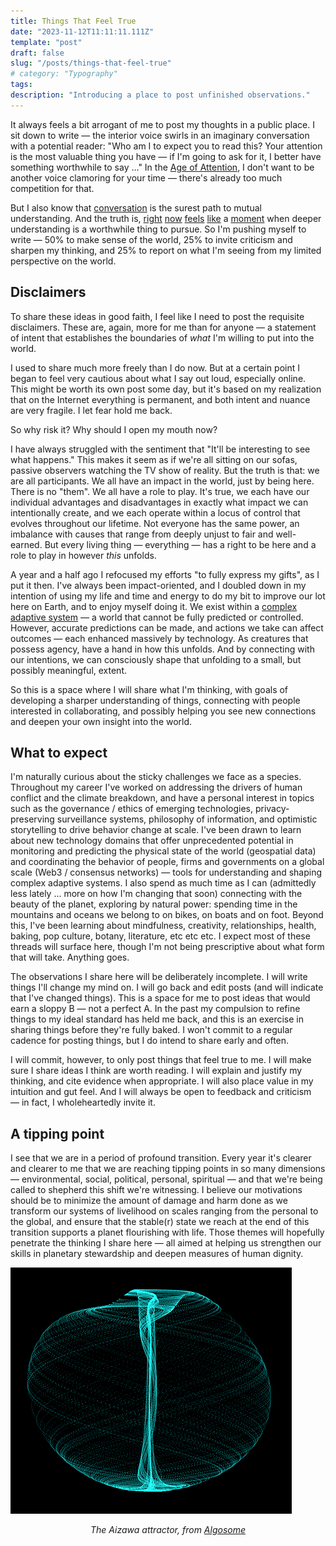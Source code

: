 ```yaml
---
title: Things That Feel True
date: "2023-11-12T11:11:11.111Z"
template: "post"
draft: false
slug: "/posts/things-that-feel-true"
# category: "Typography"
tags:
description: "Introducing a place to post unfinished observations."
---
```




It always feels a bit arrogant of me to post my thoughts in a public place. I sit down to write — the interior voice swirls in an imaginary conversation with a potential reader: "Who am I to expect you to read this? Your attention is the most valuable thing you have — if I'm going to ask for it, I better have something worthwhile to say ..." In the [Age of Attention](https://www.cambridge.org/core/books/stand-out-of-our-light/age-of-attention/906312B06CA0C5B1F0C9AACA11ED339B), I don't want to be another voice clamoring for your time — there's already too much competition for that.

But I also know that [conversation](https://www.kernel.community/en/learn/module-0/conversation) is the surest path to mutual understanding. And the truth is, [right](https://www.ipcc.ch/report/sixth-assessment-report-cycle/) [now](https://www.economist.com/business/2023/10/29/americas-economy-is-booming-why-arent-its-bosses-happier) [feels](https://www.ft.com/content/c8d52c00-90c4-4a9e-9251-34a8d1e9bc80) [like](https://ourworldindata.org/illicit-drug-use) a [moment](https://www.nytimes.com/2023/11/01/world/europe/uk-ai-summit-sunak.html) when deeper understanding is a worthwhile thing to pursue. So I'm pushing myself to write — 50% to make sense of the world, 25% to invite criticism and sharpen my thinking, and 25% to report on what I'm seeing from my limited perspective on the world. 

## Disclaimers

To share these ideas in good faith, I feel like I need to post the requisite disclaimers. These are, again, more for me than for anyone — a statement of intent that establishes the boundaries of _what_ I'm willing to put into the world. 

I used to share much more freely than I do now. But at a certain point I began to feel very cautious about what I say out loud, especially online. This might be worth its own post some day, but it's based on my realization that on the Internet everything is permanent, and both intent and nuance are very fragile. I let fear hold me back. 

So why risk it? Why should I open my mouth now?

I have always struggled with the sentiment that "It'll be interesting to see what happens." This makes it seem as if we're all sitting on our sofas, passive observers watching the TV show of reality. But the truth is that: we are all participants. We all have an impact in the world, just by being here. There is no "them". We all have a role to play. It's true, we each have our individual advantages and disadvantages in exactly what impact we can intentionally create, and we each operate within a locus of control that evolves throughout our lifetime. Not everyone has the same power, an imbalance with causes that range from deeply unjust to fair and well-earned. But every living thing — everything — has a right to be here and a role to play in however _this_ unfolds.

A year and a half ago I refocused my efforts "to fully express my gifts", as I put it then. I've always been impact-oriented, and I doubled down in my intention of using my life and time and energy to do my bit to improve our lot here on Earth, and to enjoy myself doing it. We exist within a [complex adaptive system](https://en.wikipedia.org/wiki/Complex_adaptive_system) — a world that cannot be fully predicted or controlled. However, accurate predictions can be made, and actions we take can affect outcomes — each enhanced massively by technology. As creatures that possess agency, have a hand in how this unfolds. And by connecting with our intentions, we can consciously shape that unfolding to a small, but possibly meaningful, extent.

So this is a space where I will share what I'm thinking, with goals of developing a sharper understanding of things, connecting with people interested in collaborating, and possibly helping you see new connections and deepen your own insight into the world.

## What to expect

I'm naturally curious about the sticky challenges we face as a species. Throughout my career I've worked on addressing the drivers of human conflict and the climate breakdown, and have a personal interest in topics such as the governance / ethics of emerging technologies, privacy-preserving surveillance systems, philosophy of information, and optimistic storytelling to drive behavior change at scale. I've been drawn to learn about new technology domains that offer unprecedented potential in monitoring and predicting the physical state of the world (geospatial data) and coordinating the behavior of people, firms and governments on a global scale (Web3 / consensus networks) — tools for understanding and shaping complex adaptive systems. I also spend as much time as I can (admittedly less lately ... more on how I'm changing that soon) connecting with the beauty of the planet, exploring by natural power: spending time in the mountains and oceans we belong to on bikes, on boats and on foot. Beyond this, I've been learning about mindfulness, creativity, relationships, health, baking, pop culture, botany, literature, etc etc etc. I expect most of these threads will surface here, though I'm not being prescriptive about what form that will take. Anything goes.

The observations I share here will be deliberately incomplete. I will write things I'll change my mind on. I will go back and edit posts (and will indicate that I've changed things). This is a space for me to post ideas that would earn a sloppy B — not a perfect A. In the past my compulsion to refine things to my ideal standard has held me back, and this is an exercise in sharing things before they're fully baked. I won't commit to a regular cadence for posting things, but I do intend to share early and often.

I will commit, however, to only post things that feel true to me. I will make sure I share ideas I think are worth reading. I will explain and justify my thinking, and cite evidence when appropriate. I will also place value in my intuition and gut feel. And I will always be open to feedback and criticism — in fact, I wholeheartedly invite it.

## A tipping point

I see that we are in a period of profound transition. Every year it's clearer and clearer to me that we are reaching tipping points in so many dimensions — environmental, social, political, personal, spiritual — and that we're being called to shepherd this shift we're witnessing. I believe our motivations should be to minimize the amount of damage and harm done as we transform our systems of livelihood on scales ranging from the personal to the global, and ensure that the stable(r) state we reach at the end of this transition supports a planet flourishing with life. Those themes will hopefully penetrate the thinking I share here — all aimed at helping us strengthen our skills in planetary stewardship and deepen measures of human dignity.

![image](./media/aizawa.jpg)

<p style="text-align: center;"><em>The Aizawa attractor, from <a href="https://www.algosome.com/articles/aizawa-attractor-chaos.html" target="_blank">Algosome</a></em></p>



